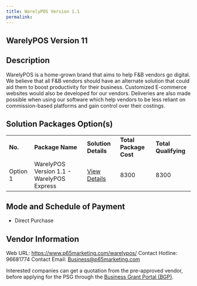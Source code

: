 ```yaml
---
title: WarelyPOS Version 1.1
permalink: 
---
```


## WarelyPOS Version 11

## Description

WarelyPOS is a home-grown brand that aims to help F&B vendors go digital. We believe that all F&B vendors should have an alternate solution that could aid them to boost productivity for their business. Customized E-commerce websites would also be developed for our vendors. Deliveries are also made possible when using our software which help vendors to be less reliant on commission-based platforms and gain control over their costings.

## Solution Packages Option(s)

<table>
<tr>
<td><b>No.</b></td>
<td><b>Package Name</b></td>
<td><b>Solution Details</b></td>
<td><b>Total Package Cost</b></td>
<td><b>Total Qualifying</b></td>
</tr>
<tr>
<td>Option 1</td>
<td>WarelyPOS Version 1.1 - WarelyPOS Express</td>
<td><a href='https://www.gobusiness.gov.sg/images/psg/Plus65Marketing20200771_Desensitised_Annex_3_Part_1.pdf'>View Details</a></td>
<td>8300</td>
<td>8300</td>
</tr>
</table>

## Mode and Schedule of Payment

 - Direct Purchase

## Vendor Information

 Web URL: https://www.p65marketing.com/warelypos/ 
Contact Hotline: 96681774 
Contact Email: Business@p65marketing.com 


Interested companies can get a quotation from the pre-approved vendor, before applying for the PSG through the <a href='https://www.businessgrants.gov.sg/'>Business Grant Portal (BGP)</a>.
